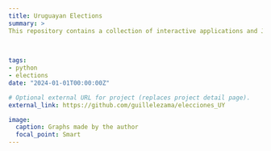 ```yaml
---
title: Uruguayan Elections
summary: >
This repository contains a collection of interactive applications and Jupyter Notebooks designed to explore and analyze Uruguay’s electoral data from 2004 through 2024. By leveraging Uruguay’s unique voter ID system and precinct-level data, I built interactive apps that let anyone explore how voting preferences have changed (or stayed consistent) from 2004 onward—across different age groups, neighborhoods, and more. This work also led to a collaboration with Semanario Búsqueda, where the tools and data were featured. **[GitHub Repository](https://github.com/guillelezama/elecciones_UY) | [Slides](https://github.com/guillelezama/elecciones_UY/blob/main/slides.pdf)**

  
  
tags:
- python
- elections
date: "2024-01-01T00:00:00Z"

# Optional external URL for project (replaces project detail page).
external_link: https://github.com/guillelezama/elecciones_UY

image: 
  caption: Graphs made by the author
  focal_point: Smart
---
```

